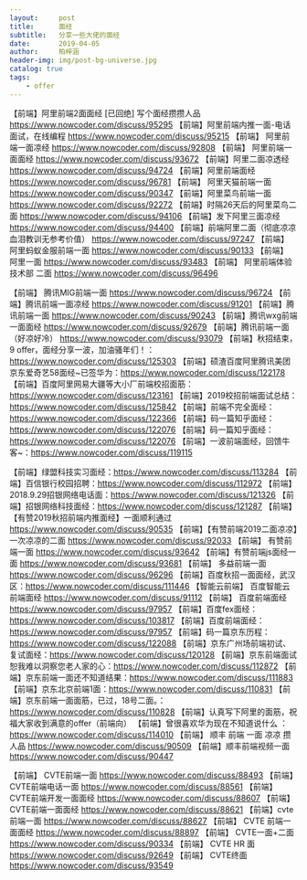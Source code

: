 ```yaml
---
layout:     post
title:      面经
subtitle:   分享一些大佬的面经
date:       2019-04-05
author:     柏梓涵
header-img: img/post-bg-universe.jpg
catalog: true
tags:
    - offer
---
```




【前端】阿里前端2面面经 [已回绝] 写个面经攒攒人品 https://www.nowcoder.com/discuss/95295
【前端】阿里前端内推一面-电话面试，在线编程 https://www.nowcoder.com/discuss/95215
【前端】 阿里前端一面凉经 https://www.nowcoder.com/discuss/92808
【前端】 阿里前端一面面经 https://www.nowcoder.com/discuss/93672
【前端】阿里二面凉透经 https://www.nowcoder.com/discuss/94724
【前端】阿里前端面经 https://www.nowcoder.com/discuss/96781
【前端】 阿里天猫前端一面 https://www.nowcoder.com/discuss/90347
【前端】阿里菜鸟前端一面 https://www.nowcoder.com/discuss/92272
【前端】时隔26天后的阿里菜鸟二面 https://www.nowcoder.com/discuss/94106
【前端】发下阿里三面凉经 https://www.nowcoder.com/discuss/94400
【前端】前端阿里二面（彻底凉凉血泪教训无参考价值） https://www.nowcoder.com/discuss/97247
【前端】 阿里蚂蚁金服前端一面 https://www.nowcoder.com/discuss/90133
【前端】 阿里一面 https://www.nowcoder.com/discuss/93483
【前端】 阿里前端体验技术部 二面 https://www.nowcoder.com/discuss/96496

【前端】 腾讯MIG前端一面 https://www.nowcoder.com/discuss/96724
【前端】腾讯前端一面凉经 https://www.nowcoder.com/discuss/91201
【前端】腾讯前端一面 https://www.nowcoder.com/discuss/90243
【前端】腾讯wxg前端一面面经 https://www.nowcoder.com/discuss/92679
【前端】腾讯前端一面（好凉好冷） https://www.nowcoder.com/discuss/93079
【前端】秋招结束，9 offer，面经分享一波，加油骚年们！：https://www.nowcoder.com/discuss/125303
【前端】硕渣百度阿里腾讯美团京东爱奇艺58面经~已签华为：https://www.nowcoder.com/discuss/122178
【前端】百度阿里网易大疆等大小厂前端校招面筋：https://www.nowcoder.com/discuss/123161
【前端】2019校招前端面试总结：https://www.nowcoder.com/discuss/125842
【前端】前端不完全面经：https://www.nowcoder.com/discuss/122366
【前端】码一篇知乎面经：https://www.nowcoder.com/discuss/122076
【前端】码一篇知乎面经：https://www.nowcoder.com/discuss/122076
【前端】一波前端面经，回馈牛客~：https://www.nowcoder.com/discuss/119115



【前端】绿盟科技实习面经：https://www.nowcoder.com/discuss/113284
【前端】百信银行校园招聘：https://www.nowcoder.com/discuss/112972
【前端】2018.9.29招银网络电话面：https://www.nowcoder.com/discuss/121326
【前端】招银网络科技面经：https://www.nowcoder.com/discuss/121287
【前端】【有赞2019秋招前端内推面经】一面顺利通过 https://www.nowcoder.com/discuss/90535
【前端】【有赞前端2019二面凉凉】一次凉凉的二面 https://www.nowcoder.com/discuss/92033
【前端】 有赞前端一面 https://www.nowcoder.com/discuss/93642
【前端】有赞前端js面经一面 https://www.nowcoder.com/discuss/93681
【前端】 多益前端一面 https://www.nowcoder.com/discuss/96296
【前端】百度秋招一面面经，武汉区：https://www.nowcoder.com/discuss/111446
【智能云前端】 百度智能云前端面经 https://www.nowcoder.com/discuss/91112
【前端】 百度前端面经 https://www.nowcoder.com/discuss/97957
【前端】百度fex面经：https://www.nowcoder.com/discuss/103817
【前端】百度前端面经：https://www.nowcoder.com/discuss/97957
【前端】码一篇京东历程：https://www.nowcoder.com/discuss/122088
【前端】京东广州场前端初试、复试面经：https://www.nowcoder.com/discuss/120128
【前端】京东前端面试 恕我难以洞察您老人家的心：https://www.nowcoder.com/discuss/112872
【前端】京东前端一面还不知道结果：https://www.nowcoder.com/discuss/111883
【前端】京东北京前端1面：https://www.nowcoder.com/discuss/110831
【前端】京东前端一面面筋，已过，18号二面。：https://www.nowcoder.com/discuss/110828
【前端】认真写下阿里的面筋，祝福大家收到满意的offer（前端向）
【前端】曾很喜欢华为现在不知道说什么 ：https://www.nowcoder.com/discuss/114010
【前端】 顺丰 前端 一面 凉凉 攒人品 https://www.nowcoder.com/discuss/90509
【前端】顺丰前端视频一面 https://www.nowcoder.com/discuss/90447


【前端】 CVTE前端一面 https://www.nowcoder.com/discuss/88493
【前端】CVTE前端电话一面 https://www.nowcoder.com/discuss/88561
【前端】CVTE前端开发一面面经 https://www.nowcoder.com/discuss/88607
【前端】CVTE前端一面面经 https://www.nowcoder.com/discuss/88621
【前端】cvte前端一面 https://www.nowcoder.com/discuss/88627
【前端】 CVTE 前端一面面经 https://www.nowcoder.com/discuss/88897
【前端】 CVTE一面+二面 https://www.nowcoder.com/discuss/90334
【前端】 CVTE HR 面 https://www.nowcoder.com/discuss/92649
【前端】 CVTE终面 https://www.nowcoder.com/discuss/93549